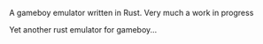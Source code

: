 A gameboy emulator written in Rust. Very much a work in progress

Yet another rust emulator for gameboy... 


